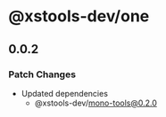 # @xstools-dev/one

## 0.0.2

### Patch Changes

- Updated dependencies
  - @xstools-dev/mono-tools@0.2.0
